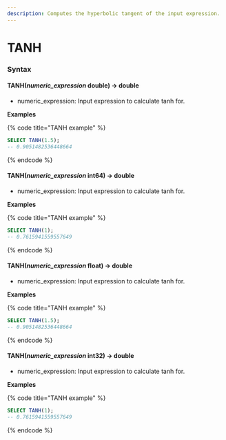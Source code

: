 ```yaml
---
description: Computes the hyperbolic tangent of the input expression.
---
```


# TANH

### Syntax <a href="#syntax" id="syntax"></a>

#### TANH(_numeric\_expression_ double) → double <a href="#tanhnumeric_expression-double--double" id="tanhnumeric_expression-double--double"></a>

* numeric\_expression: Input expression to calculate tanh for.

**Examples**

{% code title="TANH example" %}
```sql
SELECT TANH(1.5);
-- 0.9051482536448664
```
{% endcode %}

#### TANH(_numeric\_expression_ int64) → double <a href="#tanhnumeric_expression-int64--double" id="tanhnumeric_expression-int64--double"></a>

* numeric\_expression: Input expression to calculate tanh for.

**Examples**

{% code title="TANH example" %}
```sql
SELECT TANH(1);
-- 0.7615941559557649
```
{% endcode %}

#### TANH(_numeric\_expression_ float) → double <a href="#tanhnumeric_expression-float--double" id="tanhnumeric_expression-float--double"></a>

* numeric\_expression: Input expression to calculate tanh for.

**Examples**

{% code title="TANH example" %}
```sql
SELECT TANH(1.5);
-- 0.9051482536448664
```
{% endcode %}

#### TANH(_numeric\_expression_ int32) → double <a href="#tanhnumeric_expression-int32--double" id="tanhnumeric_expression-int32--double"></a>

* numeric\_expression: Input expression to calculate tanh for.

**Examples**

{% code title="TANH example" %}
```sql
SELECT TANH(1);
-- 0.7615941559557649
```
{% endcode %}

